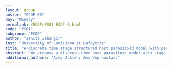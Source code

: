 ```yaml
---
layout: group
poster: "ECOP-06"
day: "Monday"
permalink: /ECOP/PS01-ECOP-6.html
code: "PS01"
subgroup: "ECOP"
author: "Jenita Jahangir"
inst: "University of Louisiana at Lafayette"
title: "A discrete time stage structured host parasitoid model with pest control."
abstract: "We propose a discrete-time host-parasitoid model with stage structure in both species. For this model, we establish conditions for the existence and global stability of the extinction and parasitoid-free equilibria as well as conditions for the existence and uniqueness of an interior equilibrium. We study the model numerically to examine how pesticide spraying may interact with natural enemies (parasitoids) to control the pest (host) species. We then extend the model to an impulsive difference system that incorporates both periodic pesticide spraying and augmentation of the natural enemies to suppress the pest population. For this system we determine when the pest-eradication periodic solution is globally attracting. We also examine how varying the control measures (pesticide concentration, natural enemy augmentation, and the frequency of applications) may lead to different pest outbreak or persistence outcomes when eradication does not occur."
additional_authors: "Azmy Ackleh; Amy Veprauskas."
---
```


